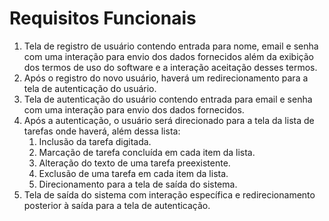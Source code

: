 # Requisitos Funcionais

1. Tela de registro de usuário contendo entrada para nome, email e senha com uma interação para envio dos dados fornecidos além da exibição dos termos de uso do software e a interação aceitação desses termos.
2. Após o registro do novo usuário, haverá um redirecionamento para a tela de autenticação do usuário.
3. Tela de autenticação do usuário contendo entrada para email e senha com uma interação para envio dos dados fornecidos. 
4. Após a autenticação, o usuário será direcionado para a tela da lista de tarefas onde haverá, além dessa lista: 
   1. Inclusão da tarefa digitada.
   2. Marcação de tarefa concluída em cada item da lista.
   3. Alteração do texto de uma tarefa preexistente.
   4. Exclusão de uma tarefa em cada item da lista.
   5. Direcionamento para a tela de saída do sistema.
5. Tela de saída do sistema com interação específica e redirecionamento posterior à saída para a tela de autenticação.